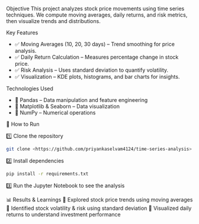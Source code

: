 Objective
This project analyzes stock price movements using time series techniques. We compute moving averages, daily returns, and risk metrics, then visualize trends and distributions.

Key Features
- ✅ Moving Averages (10, 20, 30 days) – Trend smoothing for price analysis.
- ✅ Daily Return Calculation – Measures percentage change in stock price.
- ✅ Risk Analysis – Uses standard deviation to quantify volatility.
- ✅ Visualization – KDE plots, histograms, and bar charts for insights.

Technologies Used
- 🔹 Pandas – Data manipulation and feature engineering
- 🔹 Matplotlib & Seaborn – Data visualization
- 🔹 NumPy – Numerical operations

💾 How to Run

1️⃣ Clone the repository
```bash
git clone <https://github.com/priyankaselvam4124/time-series-analysis>
```

2️⃣ Install dependencies

```bash
pip install -r requirements.txt
```

3️⃣ Run the Jupyter Notebook to see the analysis

📊 Results & Learnings
📌 Explored stock price trends using moving averages
📌 Identified stock volatility & risk using standard deviation
📌 Visualized daily returns to understand investment performance

